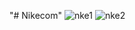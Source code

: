"# Nikecom" 
![nke1](https://github.com/Silas003/Nikecom/assets/100806960/ee9b0319-531e-4e1a-a1d0-95c9e4c3cfcb)
![nke2](https://github.com/Silas003/Nikecom/assets/100806960/007861de-23ba-4ffa-bb01-7407dff0b220)
